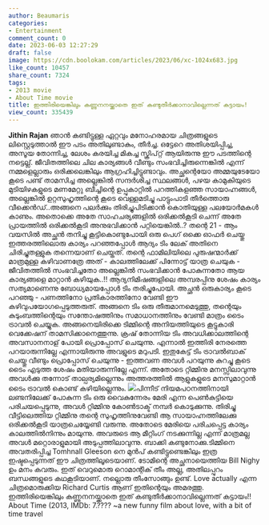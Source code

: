 ```yaml
---
author: Beaumaris
categories:
- Entertainment
comment_count: 0
date: 2023-06-03 12:27:29
draft: false
image: https://cdn.boolokam.com/articles/2023/06/xc-1024x683.jpg
like_count: 10457
share_count: 7324
tags:
- 2013 movie
- About Time movie
title: ഇത്തിരിയെങ്കിലും കണ്ണുനനയ്ക്കാതെ ഇത് കണ്ടുതീർക്കാനാവില്ലെന്നത് കട്ടായം!
view_count: 335439
---
```


**Jithin Rajan** ഞാൻ കണ്ടിട്ടുള്ള ഏറ്റവും മനോഹരമായ ചിത്രങ്ങളുടെ ലിസ്റ്റെടുത്താൽ ഈ പടം അതിലുണ്ടാകും, തീർച്ച. ഒട്ടേറെ അതിശയിപ്പിച്ച, അസൂയ തോന്നിച്ച, ലേശം കരയിച്ച മികച്ച സ്ക്രിപ്റ്റ് ആയിരുന്നു ഈ പടത്തിന്റെ നട്ടെല്ല്. ജീവിതത്തിലെ ചില കാര്യങ്ങൾ വീണ്ടും സംഭവിച്ചിരുന്നെങ്കിൽ എന്ന് നമ്മളെല്ലാരും ഒരിക്കലെങ്കിലും ആഗ്രഹിച്ചിട്ടുണ്ടാവും. അച്ഛന്റെയോ അമ്മയുടേയോ കൂടെ പണ്ട് താമസിച്ച അല്ലെങ്കിൽ സന്ദർശിച്ച സ്ഥലങ്ങൾ, പഴയ കാമുകിയുടെ മുടിയിഴകളുടെ മണമേറ്റു ബീച്ചിന്റെ ഉപ്പുകാറ്റിൽ പറത്തികളഞ്ഞ സായാഹ്നങ്ങൾ, അല്ലെങ്കിൽ ഉറ്റസുഹൃത്തിന്റെ കൂടെ വെള്ളമടിച്ചു പാട്ടുംപാടി തീർത്തൊരു വീക്കെൻഡ്..അങ്ങനെ പലർക്കും തിരിച്ചുപിടിക്കാൻ കൊതിയുള്ള പലയോർമകൾ കാണും. അതൊക്കെ അതേ സാഹചര്യങ്ങളിൽ ഒരിക്കൽകൂടി ചെന്ന് അതേ പ്രായത്തിൽ ഒരിക്കൽകൂടി അനുഭവിക്കാൻ പറ്റിയെങ്കിൽ..? [](https://cdn.boolokam.com/articles/2023/06/w2rrrrr.webp)തന്റെ 21 - ആം വയസിൽ അച്ഛൻ തനിച്ചു കൂട്ടികൊണ്ടുപോയി ഒരു പെഗ് ഒക്കെ ഓഫർ ചെയ്തു ഇത്തരത്തിലൊരു കാര്യം പറഞ്ഞപ്പോൾ ആദ്യം ടിം ലേക് അതിനെ ചിരിച്ചുതള്ളുക തന്നെയാണ് ചെയ്തത്. തന്റെ ഫാമിലിയിലെ പുരുഷന്മാർക്ക് മാത്രമുള്ള കഴിവാണത്രേ അത് - കാലത്തിലേക്ക് പിന്നോട്ട് യാത്ര ചെയുക - ജീവിതത്തിൽ സംഭവിച്ചതോ അല്ലെങ്കിൽ സംഭവിക്കാൻ പോകുന്നതോ ആയ കാര്യങ്ങളെ മാറ്റാൻ കഴിയുക..!! ആദ്യനിമിഷങ്ങളിലെ അമ്പരപ്പിനു ശേഷം കാര്യം സത്യമാണെന്നു ബോധ്യമായപ്പോൾ ടിം തരിച്ചുപോയി. അച്ഛൻ ഒരുകാര്യം കൂടെ പറഞ്ഞു - പണത്തിനോ പ്രതികാരത്തിനോ വേണ്ടി ഈ കഴിവുപയോഗപ്പെടുത്തരുത്. അങ്ങനെ ടിം ഒരു തീരുമാനമെടുത്തു, തന്റെയും കുടുംബത്തിന്റെയും സന്തോഷത്തിനും സമാധാനത്തിനും വേണ്ടി മാത്രം ടൈം ട്രാവൽ ചെയ്യുക. അങ്ങനെയിരിക്കെ ടിമ്മിന്റെ അനിയത്തിയുടെ കൂട്ടുകാരി വെക്കേഷന് താമസിക്കാനെത്തുന്നു. ക്രഷ് തോന്നിയ ടിം അവധിക്കാലത്തിന്റെ അവസാനനാള് പോയി പ്രൊപ്പോസ് ചെയുന്നു. എന്നാൽ ഇത്തിരി നേരത്തെ പറയാരുന്നില്ലേ എന്നായിരുന്നു അവളുടെ മറുപടി. ഇതുകേട്ട് ടിം ട്രാവൽബാക് ചെയ്തു വീണ്ടും പ്രൊപ്പോസ് ചെയുന്നു - ഇത്തവണ അവൾ പറയുന്നു കുറച്ചു കൂടെ ടൈം എടുത്ത ശേഷം മതിയാരുന്നില്ലേ എന്ന്. അതോടെ റ്റിമ്മിനു മനസ്സിലാവുന്നു അവൾക്കു തന്നോട് താല്പര്യമില്ലെന്നും അത്തരത്തിൽ ആളുകളുടെ മനസുമാറ്റാൻ ടൈം ട്രാവൽ കൊണ്ട് കഴിയില്ലെന്നും. [![](https://cdn.boolokam.com/articles/2023/06/xc-1024x683.jpg)](https://cdn.boolokam.com/articles/2023/06/xc.jpg)പിന്നീട് നിയമപഠനത്തിനായി ലണ്ടനിലേക്ക് പോകുന്ന ടിം ഒരു വൈകുന്നേരം മേരി എന്ന പെൺകുട്ടിയെ പരിചയപ്പെടുന്നു, അവൾ റ്റിമ്മിനു കോൺടാക്ട് നമ്പർ കൊടുക്കുന്നു. തിരിച്ചു വീട്ടിലെത്തിയ റ്റിമ്മിനു തന്റെ സുഹൃത്തിനുവേണ്ടി ആ സായാഹ്നത്തിലേക്കു ഒരിക്കൽകൂടി യാത്രചെയ്യേണ്ടി വരുന്നു. അതോടെ മേരിയെ പരിചപ്പെട്ട കാര്യം കാലത്തിൽനിന്നും മായുന്നു. അവരുടെ ആ മീറ്റിംഗ് നടക്കുന്നില്ല എന്ന് മാത്രമല്ല അവൾ മറ്റൊരാളുമായി അടുപ്പത്തിലാവുന്നു. ബാക്കി കണ്ടുനോക്കു.ടിമ്മിനെ അവതരിപ്പിച്ച Tomhnall Gleeson നെ മുൻപ് കണ്ടിട്ടുണ്ടെങ്കിലും ഇത്ര ഇഷ്ടപ്പെടുന്നത് ഈ ചിത്രത്തിലൂടെയാണ്. ടോമിന്റെ അച്ഛനായെത്തിയ Bill Nighy ഉം മനം കവരും. ഇത് വെറുമൊരു റൊമാന്റിക് തീം അല്ല, അതിലപ്പുറം ബന്ധങ്ങളുടെ കഥകൂടിയാണ്. നല്ലൊരു തീംസോങ്ങും ഉണ്ട്. Love actually എന്ന ചിത്രമൊരുക്കിയ Richard Curtis ആണ് ഇതിന്റെയും അമരത്തു. ഇത്തിരിയെങ്കിലും കണ്ണുനനയ്ക്കാതെ ഇത് കണ്ടുതീർക്കാനാവില്ലെന്നത് കട്ടായം!! About Time (2013, IMDb: 7.???? ~a new funny film about love, with a bit of time travel